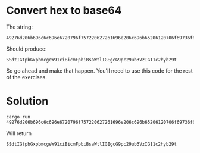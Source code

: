 # Convert hex to base64

The string:

```
49276d206b696c6c696e6720796f757220627261696e206c696b65206120706f69736f6e6f7573206d757368726f6f6d
```

Should produce:

```
SSdtIGtpbGxpbmcgeW91ciBicmFpbiBsaWtlIGEgcG9pc29ub3VzIG11c2hyb29t
```

So go ahead and make that happen. You'll need to use this code for the rest of the exercises.

# Solution

```
cargo run 49276d206b696c6c696e6720796f757220627261696e206c696b65206120706f69736f6e6f7573206d757368726f6f6d
```

Will return

```
SSdtIGtpbGxpbmcgeW91ciBicmFpbiBsaWtlIGEgcG9pc29ub3VzIG11c2hyb29t
```
